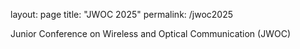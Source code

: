 layout: page
title: "JWOC 2025"
permalink: /jwoc2025


Junior Conference on Wireless and Optical Communication (JWOC)
